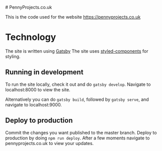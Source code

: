 # PennyProjects.co.uk

This is the code used for the website https://pennyprojects.co.uk

# Technology

The site is written using [Gatsby](https://www.gatsbyjs.org/)
The site uses [styled-components](https://www.styled-components.com/) for styling.

## Running in development

To run the site locally, check it out and do `gatsby develop`. Navigate to localhost:8000 to view the site.

Alternatively you can do `gatsby build`, followed by `gatsby serve`, and navigate to localhost:9000.

## Deploy to production

Commit the changes you want published to the master branch. Deploy to production by doing `npm run deploy`. After a few moments navigate to pennyprojects.co.uk to view your updates.

